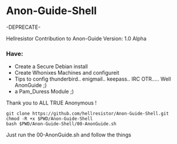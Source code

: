 # Anon-Guide-Shell

  -DEPRECATE-

Hellresistor Contribution to Anon-Guide
Version: 1.0 Alpha

### Have:
 - Create a Secure Debian install
 - Create Whonixes Machines and configureit
 - Tips to config thunderbird.. enigmail.. keepass.. IRC OTR..... Well AnonGuide ;)
 - a Pam_Duress Module ;) 

Thank you to ALL TRUE Anonymous !

    git clone https://github.com/hellresistor/Anon-Guide-Shell.git
    chmod -R +x $PWD/Anon-Guide-Shell
    bash $PWD/Anon-Guide-Shell/00-AnonGuide.sh

Just run the 00-AnonGuide.sh and follow the things
